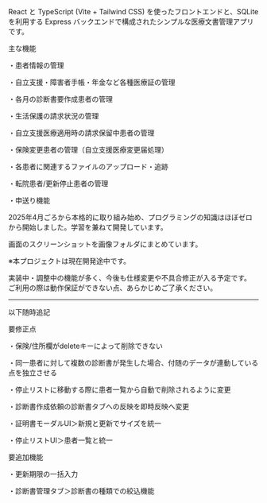 React と TypeScript (Vite + Tailwind CSS) を使ったフロントエンドと、SQLite を利用する Express バックエンドで構成されたシンプルな医療文書管理アプリです。

主な機能

・患者情報の管理

・自立支援・障害者手帳・年金など各種医療証の管理

・各月の診断書要作成患者の管理

・生活保護の請求状況の管理

・自立支援医療適用時の請求保留中患者の管理

・保険変更患者の管理（自立支援医療変更届処理）

・各患者に関連するファイルのアップロード・追跡

・転院患者/更新停止患者の管理

・申送り機能

2025年4月ごろから本格的に取り組み始め、プログラミングの知識はほぼゼロから開始しました。学習を兼ねて開発しています。

画面のスクリーンショットを画像フォルダにまとめています。

※本プロジェクトは現在開発途中です。

実装中・調整中の機能が多く、今後も仕様変更や不具合修正が入る予定です。
ご利用の際は動作保証ができない点、あらかじめご了承ください。

--------------------------------------------------------------------------------------------------------------
以下随時追記

要修正点

・保険/住所欄がdeleteキーによって削除できない

・同一患者に対して複数の診断書が発生した場合、付随のデータが連動している点を独立させる

・停止リストに移動する際に患者一覧から自動で削除されるように変更

・診断書作成依頼の診断書タブへの反映を即時反映へ変更

・証明書モーダルUI＞新規と更新でサイズを統一

・停止リストUI＞患者一覧と統一


要追加機能

・更新期限の一括入力

・診断書管理タブ＞診断書の種類での絞込機能

